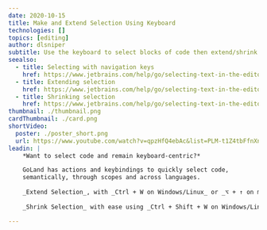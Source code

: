 ```yaml
---
date: 2020-10-15
title: Make and Extend Selection Using Keyboard
technologies: []
topics: [editing]
author: dlsniper
subtitle: Use the keyboard to select blocks of code then extend/shrink the selection.
seealso:
  - title: Selecting with navigation keys
    href: https://www.jetbrains.com/help/go/selecting-text-in-the-editor.html#select_with_navigation_keys
  - title: Extending selection
    href: https://www.jetbrains.com/help/go/selecting-text-in-the-editor.html#extend_selection
  - title: Shrinking selection
    href: https://www.jetbrains.com/help/go/selecting-text-in-the-editor.html#shrink_selection
thumbnail: ./thumbnail.png
cardThumbnail: ./card.png
shortVideo:
  poster: ./poster_short.png
  url: https://www.youtube.com/watch?v=qpzHfQ4ebAc&list=PLM-t1Z4tbFfnXnghmtk6WVz10_pivOw25&index=13&t=0s
leadin: |
    *Want to select code and remain keyboard-centric?*

    GoLand has actions and keybindings to quickly select code,
    semantically, through scopes and across languages.
     
    _Extend Selection_, with _Ctrl + W on Windows/Linux_ or _⌥ + ↑ on macOS_, to semantically select the code.
    
    _Shrink Selection_ with ease using _Ctrl + Shift + W on Windows/Linux_ or _⌥ + ↓ on macOS_.

---
```

